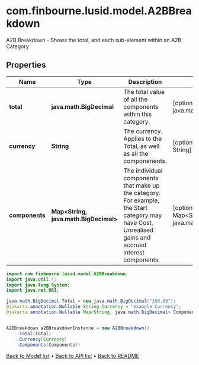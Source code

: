 # com.finbourne.lusid.model.A2BBreakdown
A2B Breakdown - Shows the total, and each sub-element within an A2B Category

## Properties

Name | Type | Description | Notes
------------ | ------------- | ------------- | -------------
**total** | **java.math.BigDecimal** | The total value of all the components within this category. | [optional] [default to java.math.BigDecimal]
**currency** | **String** | The currency. Applies to the Total, as well as all the componenents. | [optional] [default to String]
**components** | **Map&lt;String, java.math.BigDecimal&gt;** | The individual components that make up the category. For example, the Start category may have Cost, Unrealised gains and accrued interest components. | [optional] [default to Map<String, java.math.BigDecimal>]

```java
import com.finbourne.lusid.model.A2BBreakdown;
import java.util.*;
import java.lang.System;
import java.net.URI;

java.math.BigDecimal Total = new java.math.BigDecimal("100.00");
@jakarta.annotation.Nullable String Currency = "example Currency";
@jakarta.annotation.Nullable Map<String, java.math.BigDecimal> Components = new Map<String, java.math.BigDecimal>();


A2BBreakdown a2BBreakdownInstance = new A2BBreakdown()
    .Total(Total)
    .Currency(Currency)
    .Components(Components);
```


[Back to Model list](../README.md#documentation-for-models) &#8226; [Back to API list](../README.md#documentation-for-api-endpoints) &#8226; [Back to README](../README.md)
